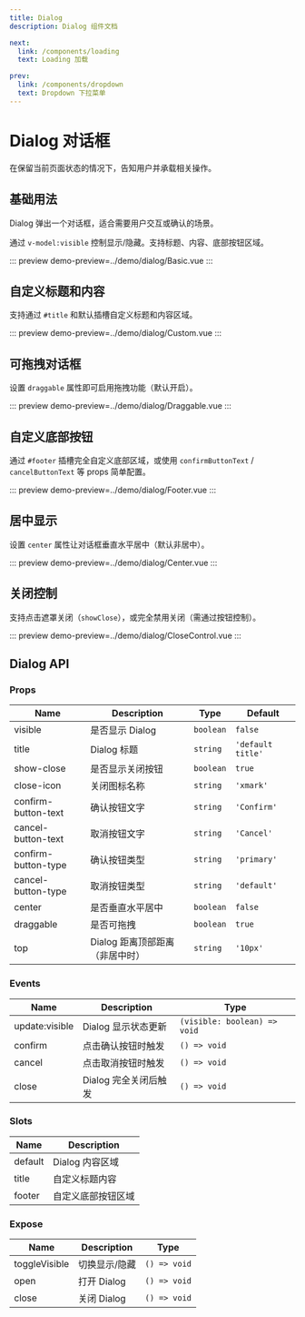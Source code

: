 ```yaml
---
title: Dialog
description: Dialog 组件文档

next:
  link: /components/loading
  text: Loading 加载

prev:
  link: /components/dropdown
  text: Dropdown 下拉菜单
---
```


# Dialog 对话框

在保留当前页面状态的情况下，告知用户并承载相关操作。

## 基础用法

Dialog 弹出一个对话框，适合需要用户交互或确认的场景。

通过 `v-model:visible` 控制显示/隐藏。支持标题、内容、底部按钮区域。

::: preview
demo-preview=../demo/dialog/Basic.vue
:::

## 自定义标题和内容

支持通过 `#title` 和默认插槽自定义标题和内容区域。

::: preview
demo-preview=../demo/dialog/Custom.vue
:::

## 可拖拽对话框

设置 `draggable` 属性即可启用拖拽功能（默认开启）。

::: preview
demo-preview=../demo/dialog/Draggable.vue
:::

## 自定义底部按钮

通过 `#footer` 插槽完全自定义底部区域，或使用 `confirmButtonText` / `cancelButtonText` 等 props 简单配置。

::: preview
demo-preview=../demo/dialog/Footer.vue
:::

## 居中显示

设置 `center` 属性让对话框垂直水平居中（默认非居中）。

::: preview
demo-preview=../demo/dialog/Center.vue
:::

## 关闭控制

支持点击遮罩关闭（`showClose`），或完全禁用关闭（需通过按钮控制）。

::: preview
demo-preview=../demo/dialog/CloseControl.vue
:::


## Dialog API

### Props

| Name               | Description                  | Type      | Default         |
| ------------------ | ---------------------------- | --------- | --------------- |
| visible            | 是否显示 Dialog              | `boolean` | `false`         |
| title              | Dialog 标题                  | `string`  | `'default title'` |
| show-close         | 是否显示关闭按钮             | `boolean` | `true`          |
| close-icon         | 关闭图标名称                 | `string`  | `'xmark'`       |
| confirm-button-text| 确认按钮文字                 | `string`  | `'Confirm'`     |
| cancel-button-text | 取消按钮文字                 | `string`  | `'Cancel'`      |
| confirm-button-type| 确认按钮类型                 | `string`  | `'primary'`     |
| cancel-button-type | 取消按钮类型                 | `string`  | `'default'`     |
| center             | 是否垂直水平居中             | `boolean` | `false`         |
| draggable          | 是否可拖拽                   | `boolean` | `true`          |
| top                | Dialog 距离顶部距离（非居中时）| `string`  | `'10px'`        |

### Events

| Name    | Description           | Type                         |
| ------- | --------------------- | ---------------------------- |
| update:visible | Dialog 显示状态更新 | `(visible: boolean) => void` |
| confirm | 点击确认按钮时触发     | `() => void`                 |
| cancel  | 点击取消按钮时触发     | `() => void`                 |
| close   | Dialog 完全关闭后触发  | `() => void`                 |

### Slots

| Name    | Description             |
| ------- | ----------------------- |
| default | Dialog 内容区域         |
| title   | 自定义标题内容          |
| footer  | 自定义底部按钮区域      |

### Expose

| Name         | Description      | Type         |
| ------------ | ---------------- | ------------ |
| toggleVisible| 切换显示/隐藏     | `() => void` |
| open         | 打开 Dialog      | `() => void` |
| close        | 关闭 Dialog      | `() => void` |
